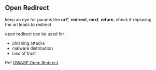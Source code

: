 ## Open Redirect

keep an eye for params like **url***, **redirect**, **next**, **return**,
check if replacing the url leads to redirect

open redirect can be used for :
- phishing attacks
- malware distribution
- loss of trust

Ref
[OWASP Open Redirect](https://cheatsheetseries.owasp.org/cheatsheets/Unvalidated_Redirects_and_Forwards_Cheat_Sheet.html)